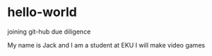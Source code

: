 # hello-world
joining git-hub due diligence

My name is Jack and I am a student at EKU
I will make video games
